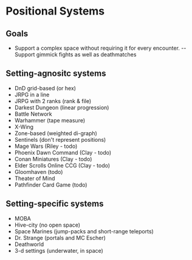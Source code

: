 # Positional Systems

## Goals
- Support a complex space without requiring it for every encounter.
-- Support gimmick fights as well as deathmatches

## Setting-agnositc systems
- DnD grid-based (or hex)
- JRPG in a line
- JRPG with 2 ranks (rank & file)
- Darkest Dungeon (linear progression)
- Battle Network
- Warhammer (tape measure)
- X-Wing
- Zone-based (weighted di-graph)
- Sentinels (don't represent positions)
- Mage Wars (Riley - todo)
- Phoenix Dawn Command (Clay - todo)
- Conan Miniatures (Clay - todo)
- Elder Scrolls Online CCG (Clay - todo)
- Gloomhaven (todo)
- Theater of Mind
- Pathfinder Card Game (todo)

## Setting-specific systems
- MOBA
- Hive-city (no open space)
- Space Marines (jump-packs and short-range teleports)
- Dr. Strange (portals and MC Escher)
- Deathworld
- 3-d settings (underwater, in space)

